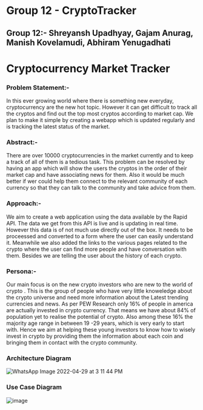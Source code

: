 # Group 12 - CryptoTracker

## Group 12:- Shreyansh Upadhyay, Gajam Anurag, Manish Kovelamudi, Abhiram Yenugadhati

# Cryptocurrency Market Tracker

### Problem Statement:-

In this ever growing world where there is something new everyday, cryptocurrency are the new hot topic. However it can get difficult to track all the cryptos and find out the top most cryptos according to market cap. We plan to make it simple by creating a webapp which is updated regularly and is tracking the latest status of the market.

### Abstract:-

There are over 10000 cryptocurrencies in the market currently and to keep a track of all of them is a tedious task. This problem can be resolved by having an app which will show the users the cryptos in the order of their market cap and have associating news for them. Also it would be much better if wer could help them connect to the relevant community of each currency so that they can talk to the community and take advice from them.

### Approach:-

We aim to create a web application using the data available by the Rapid API. The data we get from this API is live and is updating in real time. However this data is of not much use directly out of the box. It needs to be proceessed and converted to a form where the user can easily understand it. Meanwhile we also added the links to the various pages related to the crypto where the user can find more people and have conversation with them. Besides we are telling the user about the history of each crypto.

### Persona:-

Our main focus is on the new crypto investors who are new to the world of crypto . This is the group of people who have very little knoweledge about the crypto universe and need more information about the Latest trending currencies and news. As per PEW Research only 16% of people in america are actually invested in crypto currency. That means we have about 84% of population yet to realise the potential of crypto. Also among these 16% the majority age range in between 19 -29 years, which is very early to start with. Hence we aim at helping these young investors to know how to wisely invest in crypto by providing them the information about each coin and bringing them in contact with the crypto community.

### Architecture Diagram

![WhatsApp Image 2022-04-29 at 3 11 44 PM](https://user-images.githubusercontent.com/99615170/167502259-ea3fdbfb-397b-40df-8625-c55fe93c0ad5.jpeg)

### Use Case Diagram
![image](https://user-images.githubusercontent.com/99615170/168870246-2983a8eb-c09a-4771-a1bf-9f9e0d46d356.png)




